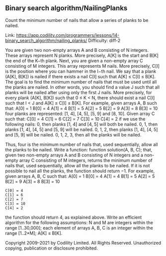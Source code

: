 Binary search algorithm/NailingPlanks
------------------------
Count the minimum number of nails that allow a series of planks to be nailed.

Link: https://app.codility.com/programmers/lessons/14-binary_search_algorithm/nailing_planks/
Difficulty: diff-2

You are given two non-empty arrays A and B consisting of N integers. These arrays represent N planks. More precisely, A[K] is the start and B[K] the end of the K−th plank.
Next, you are given a non-empty array C consisting of M integers. This array represents M nails. More precisely, C[I] is the position where you can hammer in the I−th nail.
We say that a plank (A[K], B[K]) is nailed if there exists a nail C[I] such that A[K] ≤ C[I] ≤ B[K].
The goal is to find the minimum number of nails that must be used until all the planks are nailed. In other words, you should find a value J such that all planks will be nailed after using only the first J nails. More precisely, for every plank (A[K], B[K]) such that 0 ≤ K < N, there should exist a nail C[I] such that I < J and A[K] ≤ C[I] ≤ B[K].
For example, given arrays A, B such that:
    A[0] = 1    B[0] = 4
    A[1] = 4    B[1] = 5
    A[2] = 5    B[2] = 9
    A[3] = 8    B[3] = 10
four planks are represented: [1, 4], [4, 5], [5, 9] and [8, 10].
Given array C such that:
    C[0] = 4
    C[1] = 6
    C[2] = 7
    C[3] = 10
    C[4] = 2
if we use the following nails:
0, then planks [1, 4] and [4, 5] will both be nailed.
0, 1, then planks [1, 4], [4, 5] and [5, 9] will be nailed.
0, 1, 2, then planks [1, 4], [4, 5] and [5, 9] will be nailed.
0, 1, 2, 3, then all the planks will be nailed.

Thus, four is the minimum number of nails that, used sequentially, allow all the planks to be nailed.
Write a function:
function solution(A, B, C);
that, given two non-empty arrays A and B consisting of N integers and a non-empty array C consisting of M integers, returns the minimum number of nails that, used sequentially, allow all the planks to be nailed.
If it is not possible to nail all the planks, the function should return −1.
For example, given arrays A, B, C such that:
    A[0] = 1    B[0] = 4
    A[1] = 4    B[1] = 5
    A[2] = 5    B[2] = 9
    A[3] = 8    B[3] = 10

    C[0] = 4
    C[1] = 6
    C[2] = 7
    C[3] = 10
    C[4] = 2
the function should return 4, as explained above.
Write an efficient algorithm for the following assumptions:
N and M are integers within the range [1..30,000];
each element of arrays A, B, C is an integer within the range [1..2*M];
A[K] ≤ B[K].



Copyright 2009–2021 by Codility Limited. All Rights Reserved. Unauthorized copying, publication or disclosure prohibited.